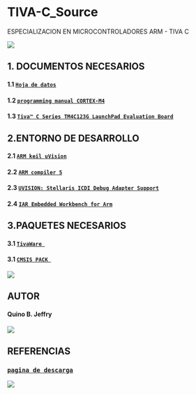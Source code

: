 # TIVA-C_Source
 ESPECIALIZACION EN MICROCONTROLADORES ARM - TIVA C

<img src="https://user-images.githubusercontent.com/47931397/128592547-d0ed1240-b36a-4172-88e8-b57462ea27a9.png">

## 1. DOCUMENTOS NECESARIOS
#### 1.1  [`Hoja de datos`](https://www.ti.com/lit/ds/symlink/tm4c123gh6pm.pdf?ts=1628247353745&ref_url=https%253A%252F%252Fwww.ti.com%252Fproduct%252FTM4C123GH6PM4)
#### 1.2  [`programming manual CORTEX-M4`](https://developer.arm.com/documentation/ddi0439/b/CHDDIGAC)
#### 1.3 [`Tiva™ C Series TM4C123G LaunchPad Evaluation Board`](https://www.ti.com/lit/ug/spmu296/spmu296.pdf?ts=1628321756023&ref_url=https%253A%252F%252Fwww.google.com%252F)

## 2.ENTORNO DE DESARROLLO
#### 2.1  [`ARM keil uVision`](https://www.keil.com/demo/eval/arm.htm)
#### 2.2  [`ARM compiler 5`](https://developer.arm.com/tools-and-software/embedded/arm-compiler/arm-compiler-5/downloads)
#### 2.3  [`UVISION: Stellaris ICDI Debug Adapter Support`](https://developer.arm.com/documentation/ka002280/latest)
  
#### 2.4 [`IAR Embedded Workbench for Arm`](https://www.iar.com/products/architectures/arm/iar-embedded-workbench-for-arm/#containerblock_1024)

## 3.PAQUETES NECESARIOS
#### 3.1 [`TivaWare `](https://www.ti.com/tool/SW-TM4C)
#### 3.1 [`CMSIS PACK `](https://www.keil.com/dd2/pack/#!#eula-container)
<img src="https://user-images.githubusercontent.com/47931397/128605614-25188edd-9386-4f27-aa9f-7f1361230dfa.png">

 <h2>AUTOR</h2>
 <h4> Quino B. Jeffry</h4>
 <img src="https://user-images.githubusercontent.com/47931397/128605667-c6cb20c2-f14e-474d-a09c-0223ee430daa.png">

## REFERENCIAS 
### [`pagina de descarga`](https://b-ok.lat/)
<img src="https://user-images.githubusercontent.com/47931397/128617065-a6d2ca52-be5a-4e7d-b4f2-2f9051b68c0b.png">

